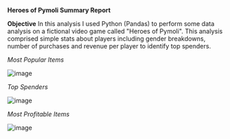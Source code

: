 **Heroes of Pymoli Summary Report**

**Objective**
In this analysis I used Python (Pandas) to perform some data analysis on a fictional video game called "Heroes of Pymoli". This analysis comprised simple stats about players including gender breakdowns, number of purchases and revenue per player to identify top spenders. 


*Most Popular Items*

![image](https://user-images.githubusercontent.com/17952875/130155519-aac17abc-94d1-4227-9498-8111eb6f30ee.png)


*Top Spenders*

![image](https://user-images.githubusercontent.com/17952875/130155565-83926275-5526-487b-bcdd-02ac8ce1c529.png)


*Most Profitable Items*

![image](https://user-images.githubusercontent.com/17952875/130156099-24fd239b-e4e1-4a00-82d3-52724f494ecc.png)
